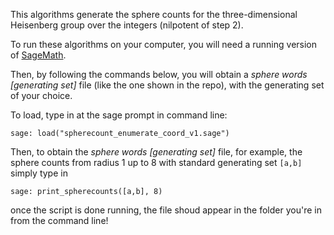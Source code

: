This algorithms generate the sphere counts for the three-dimensional Heisenberg group over the integers (nilpotent of step 2).

To run these algorithms on your computer, you will need a running version of [SageMath](http://www.sagemath.org/).

Then, by following the commands below, you will obtain a *sphere words [generating set]* file (like the one shown in the repo), with the generating set of your choice.

To load, type in at the sage prompt in command line:
```
sage: load("spherecount_enumerate_coord_v1.sage")

```
Then, to obtain the *sphere words [generating set]* file, for example, the sphere counts from radius 1 up to 8 with standard generating set ```[a,b]``` simply type in
```
sage: print_spherecounts([a,b], 8)
```
once the script is done running, the file shoud appear in the folder you're in from the command line!
